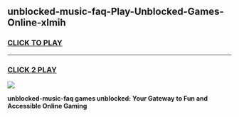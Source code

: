 
## unblocked-music-faq-Play-Unblocked-Games-Online-xlmih
<h3>
<a href="https://premium76.site?title=unblocked-music-faq&ref=25A">CLICK TO PLAY</a></h3>
<hr>

<h3>
<a href="https://premium76.site?title=unblocked-music-faq&ref=25A">CLICK 2 PLAY</a>
  
</h3>

<a href="https://premium76.site?title=unblocked-music-faq&ref=25A"><img src="https://clearcache.store/games.png"></a>


**unblocked-music-faq games unblocked: Your Gateway to Fun and Accessible Online Gaming**
